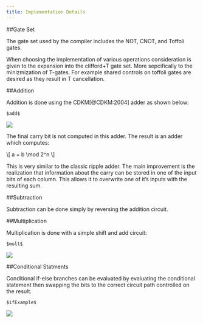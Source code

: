 ```yaml
---
title: Implementation Details
---
```


##Gate Set

The gate set used by the compiler includes the NOT, CNOT, and Toffoli gates.

When choosing the implementation of various operations consideration is given to the expansion into the clifford+T gate set.
More sepcifically to the minizmization of T-gates.
For example shared controls on toffoli gates are desired as they result in T cancellation.

##Addition

Addition is done using the CDKM[@CDKM:2004] adder as shown below:

```
$add$
```

![](../images/add.svg)

The final carry bit is not computed in this adder.
The result is an adder which computes:

\\[ a + b \\mod 2^n \\]

This is very similar to the classic ripple adder.
The main improvement is the realization that information about the carry can be stored in one of the input bits of each column.
This allows it to overwrite one of it’s inputs with the resulting sum.

##Subtraction

Subtraction can be done simply by reversing the addition circuit.

##Multiplication

Multiplication is done with a simple shift and add circuit:

```
$mult$
```

![](../images/mult.svg)

##Conditional Statments

Conditional if-else branches can be evaluated by evaluating the conditional statement then swapping the bits to the correct circuit path controlled on the result.

```
$ifExample$
```

![](../images/ifExample.svg)
